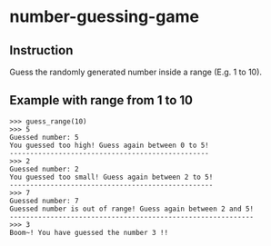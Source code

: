 # number-guessing-game

## Instruction
Guess the randomly generated number inside a range (E.g. 1 to 10).

## Example with range from 1 to 10
```
>>> guess_range(10)
>>> 5
Guessed number: 5
You guessed too high! Guess again between 0 to 5!
-------------------------------------------------
>>> 2
Guessed number: 2
You guessed too small! Guess again between 2 to 5!
--------------------------------------------------
>>> 7
Guessed number: 7
Guessed number is out of range! Guess again between 2 and 5!
------------------------------------------------------------
>>> 3
Boom~! You have guessed the number 3 !!
```
